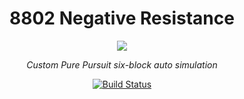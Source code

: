 <h1 align="center">8802 Negative Resistance</h2>

</p>
<p align="center">
    <img src="https://user-images.githubusercontent.com/3069006/65932161-5f629400-e3c1-11e9-94c5-6eacfcedda1b.gif">
</p>
<p align="center"><i>Custom Pure Pursuit six-block auto simulation</i></p>
<p align="center">
<a href="https://travis-ci.org/8802/8802_ftc_app"><img alt="Build Status" src="https://travis-ci.org/8802/8802_ftc_app.svg?branch=master"></a>
